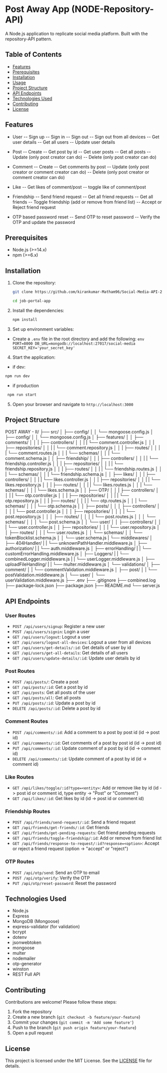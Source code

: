 # Post Away App (NODE-Repository-API)

A Node.js application to replicate social media platform. Built with the repository-API pattern.

## Table of Contents

- [Features](#features)
- [Prerequisites](#prerequisites)
- [Installation](#installation)
- [Usage](#usage)
- [Project Structure](#project-structure)
- [API Endpoints](#api-endpoints)
- [Technologies Used](#technologies-used)
- [Contributing](#contributing)
- [License](#license)

## Features

- User
  -- Sign up
  -- Sign in
  -- Sign out
  -- Sign out from all devices
  -- Get user details
  -- Get all users
  -- Update user details

- Post
  -- Create
  -- Get post by id
  -- Get user posts
  -- Get all posts
  -- Update (only post creator can do)
  -- Delete (only post creator can do)

- Comment
  -- Create
  -- Get comments by post
  -- Update (only post creator or comment creator can do)
  -- Delete (only post creator or comment creator can do)

- Like
  -- Get likes of comment/post
  -- toggle like of comment/post

- Friendship
  -- Send friend request
  -- Get all friend requests
  -- Get all friends
  -- Toggle friendship (add or remove from friend list)
  -- Accept or Reject friend request

- OTP based password reset
  -- Send OTP to reset password
  -- Verify the OTP and update the password

## Prerequisites

- Node.js (>=14.x)
- npm (>=6.x)

## Installation

1. Clone the repository:

   ```bash
   git clone https://github.com/kirankumar-Matham96/Social-Media-API-2.git

   cd job-portal-app
   ```

2. Install the dependencies:
   ```bash
   npm install
   ```
3. Set up environment variables:

- Create a `.env` file in the root directory and add the following:
  `env
  PORT=8000
  DB_URL=mongodb://localhost:27017/social-media
  SECRET_KEY='your_secret_key'
`

4. Start the application:

  - if dev:
   ```bash
   npm run dev
   ```
  - if production
  ```bash
   npm run start
   ```

5. Open your browser and navigate to `http://localhost:3000`

## Project Structure

POST AWAY - II/
├── src/
│ ├── config/
│ │ └── mongoose.config.js
│ ├── config/
│ │ └── mongoose.config.js
│ ├── features/
│ │ ├── comments/
│ │ | ├── controllers/
│ │ | | └── comment.controller.js
│ │ | ├── repositories/
│ │ | | └── comment.repository.js
│ │ | ├── routes/
│ │ | | └── comment.routes.js
│ │ | └── schemas/
│ │ |   └── comment.schema.js
│ │ ├── friendship/
│ │ | ├── controllers/
│ │ | | └── friendship.controller.js
│ │ | ├── repositories/
│ │ | | └── friendship.repository.js
│ │ | ├── routes/
│ │ | | └── friendship.routes.js
│ │ | └── schemas/
│ │ |   └── friendship.schema.js
│ │ ├── likes/
│ │ | ├── controllers/
│ │ | | └── likes.controller.js
│ │ | ├── repositories/
│ │ | | └── likes.repository.js
│ │ | ├── routes/
│ │ | | └── likes.routes.js
│ │ | └── schemas/
│ │ |   └── likes.schema.js
│ │ ├── OTP/
│ │ | ├── controllers/
│ │ | | └── otp.controller.js
│ │ | ├── repositories/
│ │ | | └── otp.repository.js
│ │ | ├── routes/
│ │ | | └── otp.routes.js
│ │ | └── schemas/
│ │ |   └── otp.schema.js
│ │ ├── posts/
│ │ │ ├── controllers/
│ │ │ | └── post.controller.js
│ │ │ ├── repositories/
│ │ │ | └── post.repository.js
│ │ │ ├── routes/
│ │ │ | └── post.routes.js
│ │ │ └── schemas/
│ │ │   └── post.schema.js
│ │ └── user/
│ │ ├── controllers/
│ │ | └── user.controller.js
│ │ ├── repositories/
│ │ | └── user.repository.js
│ │ ├── routes/
│ │ | └── user.routes.js
│ │ └── schemas/
│ │   └── tokenBlocklist.schema.js
│ │   └── user.schema.js
| └── middlewares/
│   ├── 404Handler/
|   | └── unknownPathHandler.middleware.js
│   ├── authorization/
|   | └── auth.middleware.js
│   ├── errorHandling/
|   | └── customErrorHandling.middleware.js
│   ├── Loggers/
|   | └── combinedLogger.middleware.js
|   | └── userLogger.middleware.js
│   ├── uploadFileHandling/
|   | └── multer.middleware.js
│   └── validations/
│     ├── comment/
│     | └── commentValidation.middleware.js
│     ├── post/
│     | └── postValidation.middleware.js
│     └── user/
│       └── userValidation.middleware.js
├── .env
├── .gitignore
├── combined.log
├── package-lock.json
├── package.json
├── README.md
└── server.js

## API Endpoints

### User Routes

- `POST /api/users/signup`: Register a new user
- `POST /api/users/signin`: Login a user
- `GET /api/users/logout`: Logout a user
- `GET /api/users/logout-all-devices`: Logout a user from all devices
- `GET /api/users/get-details/:id`: Get details of user by id
- `GET /api/users/get-all-details`: Get details of all users
- `GET /api/users/update-details/:id`: Update user details by id

### Post Routes

- `POST /api/posts/`: Create a post
- `GET /api/posts/:id`: Get a post by id
- `GET /api/posts`: Get all posts of the user
- `GET /api/posts/all`: Get all posts
- `PUT /api/posts/:id`: Update a post by id
- `DELETE /api/posts/:id`: Delete a post by id

### Comment Routes

- `POST /api/comments/:id`: Add a comment to a post by post id (id -> post id)
- `GET /api/comments/:id`: Get comments of a post by post id (id -> post id)
- `PUT /api/comments/:id`: Update comment of a post by id (id -> comment id)
- `DELETE /api/comments/:id`: Update comment of a post by id (id -> comment id)

### Like Routes

- `GET /api/likes/toggle/:id?type=<entity>`: Add or remove like by id (id -> post id or comment id, type entity -> "Post" or "Comment")
- `GET /api/likes/:id`: Get likes by id (id -> post id or comment id)

### Friendship Routes

- `POST /api/friends/send-request/:id`: Send a friend request
- `GET /api/friends/get-friends/:id`: Get friends
- `GET /api/friends/get-pending-requests`: Get friend pending requests
- `GET /api/friends/toggle-friendship/:id`: Add or remove from friend list
- `GET /api/friends/response-to-request/:id?response=<option>`: Accept or reject a friend request (option -> "accept" or "reject")

### OTP Routes

- `POST /api/otp/send`: Send an OTP to email
- `POST /api/otp/verify`: Verify the OTP
- `PUT /api/otp/reset-password`: Reset the password

## Technologies Used

- Node.js
- Express
- MongoDB (Mongoose)
- express-validator (for validation)
- bcrypt
- dotenv
- jsonwebtoken
- mongoose
- multer
- nodemailer
- otp-generator
- winston
- REST Full API

## Contributing

Contributions are welcome! Please follow these steps:

1. Fork the repository
2. Create a new branch (`git checkout -b feature/your-feature`)
3. Commit your changes (`git commit -m 'Add some feature'`)
4. Push to the branch (`git push origin feature/your-feature`)
5. Open a pull request

## License

This project is licensed under the MIT License. See the [LICENSE](LICENSE) file for details.
